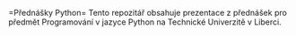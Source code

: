 =Přednášky Python=
Tento repozitář obsahuje prezentace z přednášek pro předmět Programování v jazyce Python na Technické Univerzitě v Liberci.

